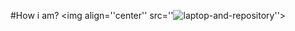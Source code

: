 #How i am?
<img align=''center'' src=''![laptop-and-repository](https://github.com/Mahan-javadi/Mahan-javadi/assets/155832393/288f8760-2b99-4060-9096-f519adbac84b)''>


